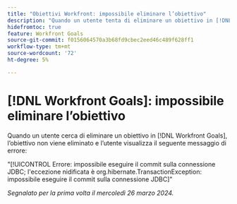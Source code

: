 ```yaml
---
title: "Obiettivi Workfront: impossibile eliminare l’obiettivo"
description: "Quando un utente tenta di eliminare un obiettivo in [!DNL Workfront Goals], l’obiettivo non viene eliminato e l’utente visualizza un messaggio di errore."
hidefromtoc: true
feature: Workfront Goals
source-git-commit: f0156064570a3b68fd9cbec2eed46c489f628ff1
workflow-type: tm+mt
source-wordcount: '72'
ht-degree: 5%

---
```



# [!DNL Workfront Goals]: impossibile eliminare l’obiettivo

Quando un utente cerca di eliminare un obiettivo in [!DNL Workfront Goals], l’obiettivo non viene eliminato e l’utente visualizza il seguente messaggio di errore:

&quot;[!UICONTROL Errore: impossibile eseguire il commit sulla connessione JDBC; l&#39;eccezione nidificata è org.hibernate.TransactionException: impossibile eseguire il commit sulla connessione JDBC]&quot;

_Segnalato per la prima volta il mercoledì 26 marzo 2024._
